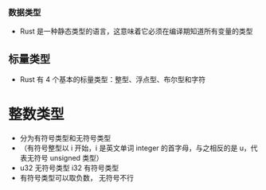 ### 数据类型

- Rust 是一种静态类型的语言，这意味着它必须在编译期知道所有变量的类型

## 标量类型

- Rust 有 4 个基本的标量类型：整型、浮点型、布尔型和字符

# 整数类型

- 分为有符号类型和无符号类型
- （有符号整型以 i 开始，i 是英文单词 integer 的首字母，与之相反的是 u，代表无符号 unsigned 类型）
- u32 无符号类型 i32 有符号类型
- 有符号类型可以取负数， 无符号不行
